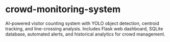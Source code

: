 # crowd-monitoring-system
AI-powered visitor counting system with YOLO object detection, centroid tracking, and line-crossing analysis. Includes Flask web dashboard, SQLite database, automated alerts, and historical analytics for crowd management.
